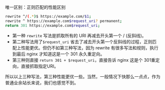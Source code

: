 唯一区别：正则匹配的性能区别
```bash
rewrite ^/(.*)$ https://example.com/$1;
rewrite ^ https://example.com$request_uri? permanent;
return 301 https://example.com$request_uri;
```

- 第一种 `rewrite` 写法是抓取所有的 URI 再减去开头第一个 / (反斜线)。
- 第二种写法用了`$request_uri` 省去了减去开头第一个反斜线的过程，正则匹配上性能更优。但仍不如第三种写法，因为 rewrite 有很多写法和规则，执行到最后 nginx 才知道这是一个 301 永久重定向。
- 第三种则直接 `return 301 + $request_uri`，直接告诉 nginx 这是个 301重定向，直接抓取指定URI。

所以以上三种写法，第三种性能更优一些。当然，一般情况下快那么一点点，作为普通业余站长来说，我们也感觉不到。


